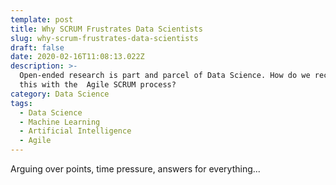 ```yaml
---
template: post
title: Why SCRUM Frustrates Data Scientists
slug: why-scrum-frustrates-data-scientists
draft: false
date: 2020-02-16T11:08:13.022Z
description: >-
  Open-ended research is part and parcel of Data Science. How do we reconcile
  this with the  Agile SCRUM process?
category: Data Science
tags:
  - Data Science
  - Machine Learning
  - Artificial Intelligence
  - Agile
---
```

Arguing over points, time pressure, answers for everything...
